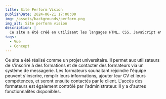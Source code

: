 ```yaml
---
title: Site Perform Vision
publishDate: 2024-06-21 17:00:00
img: /assets/backgrounds/perform.png
img_alt: Site perform vision
description: |
  Ce site a été créé en utilisant les langages HTML, CSS, JavaScript et PHP.
tags:
  - Vue
  - Concept
---
```


Ce site a été réalisé comme un projet universitaire. Il permet aux utilisateurs de s'inscrire à des formations et de contacter des formateurs via un système de messagerie. Les formateurs souhaitant rejoindre l'équipe peuvent s'inscrire, remplir leurs informations, ajouter leur CV et leurs compétences, et seront ensuite contactés par le client. L'accès des formateurs est également contrôlé par l'administrateur. Il y a d'autres fonctionnalités disponibles.